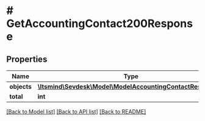 # # GetAccountingContact200Response

## Properties

Name | Type | Description | Notes
------------ | ------------- | ------------- | -------------
**objects** | [**\Itsmind\Sevdesk\Model\ModelAccountingContactResponse[]**](ModelAccountingContactResponse.md) |  |
**total** | **int** |  | [optional]

[[Back to Model list]](../../README.md#models) [[Back to API list]](../../README.md#endpoints) [[Back to README]](../../README.md)
